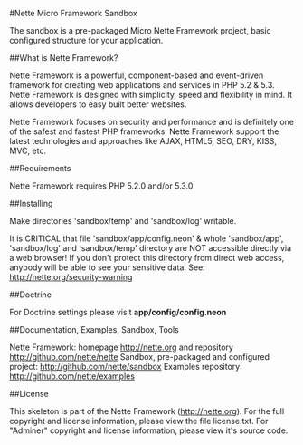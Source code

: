 #Nette Micro Framework Sandbox

The sandbox is a pre-packaged Micro Nette Framework project, basic configured structure for your application.

##What is Nette Framework?

Nette Framework is a powerful, component-based and event-driven framework
for creating web applications and services in PHP 5.2 & 5.3. Nette Framework
is designed with simplicity, speed and flexibility in mind. It allows developers
to easy built better websites.

Nette Framework focuses on security and performance and is definitely one of
the safest and fastest PHP frameworks. Nette Framework support the latest
technologies and approaches like AJAX, HTML5, SEO, DRY, KISS, MVC, etc.


##Requirements

Nette Framework requires PHP 5.2.0 and/or 5.3.0.


##Installing

Make directories 'sandbox/temp' and 'sandbox/log' writable.

It is CRITICAL that file 'sandbox/app/config.neon' & whole 'sandbox/app', 'sandbox/log'
and 'sandbox/temp' directory are NOT accessible directly via a web browser! If you
don't protect this directory from direct web access, anybody will be able to see
your sensitive data. See: http://nette.org/security-warning

##Doctrine

For Doctrine settings please visit **app/config/config.neon**


##Documentation, Examples, Sandbox, Tools

Nette Framework: homepage http://nette.org and repository http://github.com/nette/nette
Sandbox, pre-packaged and configured project: http://github.com/nette/sandbox
Examples repository: http://github.com/nette/examples


##License

This skeleton is part of the Nette Framework (http://nette.org). For the full
copyright and license information, please view the file license.txt.
For "Adminer" copyright and license information, please view it's source code.